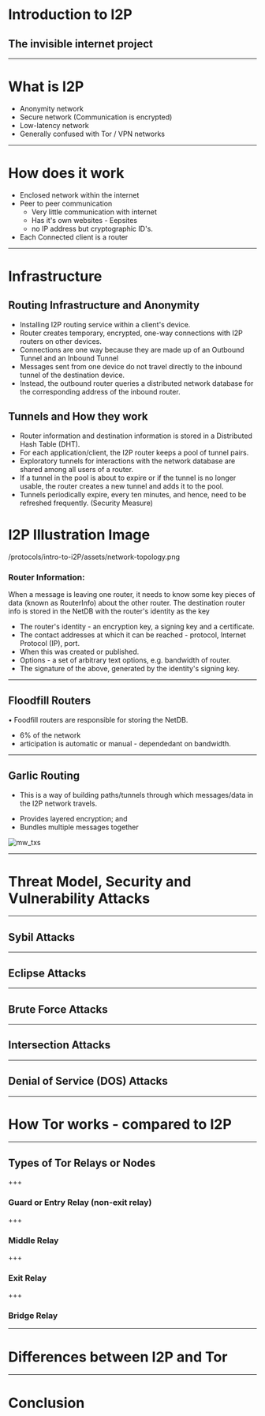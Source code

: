 # Introduction to I2P
## The invisible internet project

---
# What is I2P

* Anonymity network 
* Secure network (Communication is encrypted)
* Low-latency network
* Generally confused with Tor / VPN networks

---

# How does it work
* Enclosed network within the internet
* Peer to peer communication
  * Very little communication with internet
  * Has it's own websites - Eepsites
  * no IP address but cryptographic ID's. 
 * Each Connected client is a router
---

# Infrastructure

## Routing Infrastructure and Anonymity
* Installing I2P routing service within a client's device.
* Router creates temporary, encrypted, one-way connections with I2P routers on other devices.
* Connections are one way because they are made up of an Outbound Tunnel and an Inbound Tunnel
* Messages sent from one device do not travel directly to the inbound tunnel of the destination device. 
* Instead, the outbound router queries a distributed network database for the corresponding address of the inbound router.


## Tunnels and How they work

* Router information and destination information is stored in a Distributed Hash Table (DHT). 
* For each application/client, the I2P router keeps a pool of tunnel pairs. 
* Exploratory tunnels for interactions with the network database are shared among all users of a router. 
* If a tunnel in the pool is about to expire or if the tunnel is no longer usable, the router creates a new tunnel and adds it to the pool.
* Tunnels periodically expire, every ten minutes, and hence, need to be refreshed frequently. (Security Measure)

# I2P Illustration Image

/protocols/intro-to-i2P/assets/network-topology.png

### Router Information:

When a message is leaving one router, it needs to know some key pieces of data (known as RouterInfo) about the other router. The destination router info is stored in the NetDB with the router's identity as the key

* The router's identity - an encryption key, a signing key and a certificate.
* The contact addresses at which it can be reached - protocol, Internet Protocol (IP), port.
* When this was created or published.
* Options - a set of arbitrary text options, e.g. bandwidth of router.
* The signature of the above, generated by the identity's signing key.


--- 
## Floodfill Routers 
• Foodfill routers are responsible for storing the NetDB. 
* 6% of the network
* articipation is automatic or manual - dependedant on bandwidth. 


---
## Garlic Routing

- This is a way of building paths/tunnels through which messages/data in the I2P network travels. 
* Provides layered encryption; and
* Bundles multiple messages together

![mw_txs](https://raw.githubusercontent.com/tari-labs/tari-university/master/src/protocols/mimblewimble-1/sources/mw_txs.png)

---
# Threat Model, Security and Vulnerability Attacks


---
## Sybil Attacks 


---
## Eclipse Attacks 


---
## Brute Force Attacks 


---
## Intersection Attacks 


---
## Denial of Service (DOS) Attacks 


---
# How Tor works - compared to I2P


---
## Types of Tor Relays or Nodes 


+++ 
### Guard or Entry Relay (non-exit relay)


+++ 
### Middle Relay


+++ 
### Exit Relay


+++ 
### Bridge Relay


---
# Differences between I2P and Tor


---
# Conclusion
